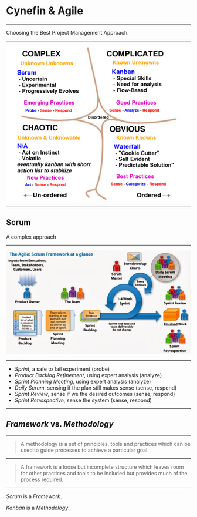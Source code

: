 # Cynefin & Agile

----------

Choosing the Best Project Management Approach.

----------

![cynefin_and_agility](contents/images/cynefin_agile.png) <!-- .element height="85%" width="85%" -->

----------

## Scrum

A complex approach

----------

![cynefin_framework](contents/images/scrum_flow.jpg) <!-- .element height="100%" width="100%" -->

----------

- *Sprint*, a safe to fail experiment (probe)
- *Product Backlog Refinement*, using expert analysis (analyze)
- *Sprint Planning Meeting*, using expert analysis (analyze)
- *Daily Scrum*, sensing if the plan still makes sense (sense, respond)
- *Sprint Review*, sense if we the desired outcomes (sense, respond)
- *Sprint Retrospective*, sense the system (sense, respond)

----------

## *Framework* vs. *Methodology*

----------

> A methodology is a set of principles, tools and practices which can be used to guide processes to achieve a particular goal.

----------

> A framework is a loose but incomplete structure which leaves room for other practices and tools to be included but provides much of the process required.

----------

*Scrum* is a *Framework*.

*Kanban* is a *Methodology*.
